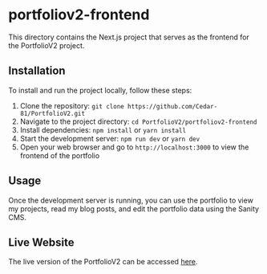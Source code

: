 # portfoliov2-frontend

This directory contains the Next.js project that serves as the frontend for the PortfolioV2 project.

## Installation

To install and run the project locally, follow these steps:

1. Clone the repository: `git clone https://github.com/Cedar-81/PortfolioV2.git`
2. Navigate to the project directory: `cd PortfolioV2/portfoliov2-frontend`
3. Install dependencies: `npm install` or `yarn install`
4. Start the development server: `npm run dev` or `yarn dev`
5. Open your web browser and go to `http://localhost:3000` to view the frontend of the portfolio

## Usage

Once the development server is running, you can use the portfolio to view my projects, read my blog posts, and edit the portfolio data using the Sanity CMS.

## Live Website

The live version of the PortfolioV2 can be accessed [here](https://cedar.readate.org/).
